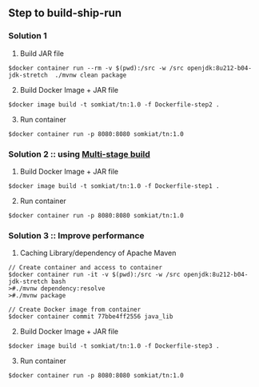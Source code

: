 ## Step to build-ship-run

### Solution 1

1. Build JAR file
```
$docker container run --rm -v $(pwd):/src -w /src openjdk:8u212-b04-jdk-stretch  ./mvnw clean package
```

2. Build Docker Image + JAR file
```
$docker image build -t somkiat/tn:1.0 -f Dockerfile-step2 .
```

3. Run container
```
$docker container run -p 8080:8080 somkiat/tn:1.0
```

### Solution 2 :: using [Multi-stage build](https://docs.docker.com/develop/develop-images/multistage-build/)
1. Build Docker Image + JAR file
```
$docker image build -t somkiat/tn:1.0 -f Dockerfile-step1 .
```

2. Run container
```
$docker container run -p 8080:8080 somkiat/tn:1.0
```

### Solution 3 :: Improve performance

1. Caching Library/dependency of Apache Maven
```
// Create container and access to container
$docker container run -it -v $(pwd):/src -w /src openjdk:8u212-b04-jdk-stretch bash
>#./mvnw dependency:resolve
>#./mvnw package

// Create Docker image from container
$docker container commit 77bbe4ff2556 java_lib
```

2. Build Docker Image + JAR file
```
$docker image build -t somkiat/tn:1.0 -f Dockerfile-step3 .
```

3. Run container
```
$docker container run -p 8080:8080 somkiat/tn:1.0
```


